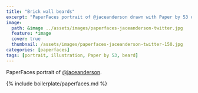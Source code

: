 ```yaml
---
title: "Brick wall beards"
excerpt: "PaperFaces portrait of @jaceanderson drawn with Paper by 53 on an iPad."
image: 
  path: &image ../assets/images/paperfaces-jaceanderson-twitter.jpg 
  feature: *image
  cover: true
  thumbnail: /assets/images/paperfaces-jaceanderson-twitter-150.jpg
categories: [paperfaces]
tags: [portrait, illustration, Paper by 53, beard]
---
```


PaperFaces portrait of [@jaceanderson](https://twitter.com/jaceanderson).

{% include boilerplate/paperfaces.md %}
